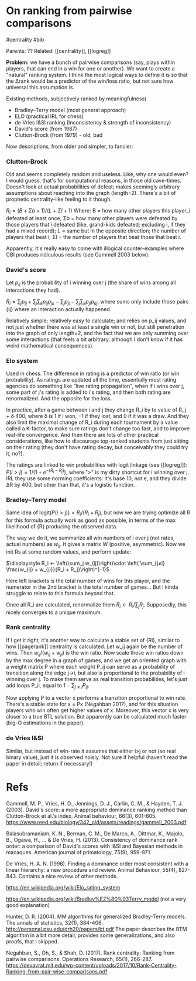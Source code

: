 # On ranking from pairwise comparisons

#centrality #bib

Parents: ??
Related: [[centrality]], [[logreg]]

**Problem:** we have a bunch of pairwise comparisons (say, plays within players, that can end in a win for one or another). We want to create a "natural" ranking system. I think the most logical ways to define it is so that the Δrank would be a predictor of the win/loss ratio, but not sure how universal this assumption is.

Existing methods, subjectively ranked by meaningfulness)
* Bradley–Terry model (most general approach)
* ELO (practical IRL for chess)
* de Vries I&SI ranking	 (Inconsistency & strength of inconsistency)
* David's score (from 1987)
* Clutton-Brock (from 1979) - old, bad

Now descriptions, from older and simpler, to fancier:

### Clutton-Brock

Old and seems completely random and useless. Like, why one would even? I would guess, that's for computational reasons, in those old cave-times. Doesn't look at actual probabilities of defeat; makes seemingly arbitrary assumptions about reaching into the graph (length=2). There's a bit of prophetic centrality-like feeling to it though.

$R_i =(B+Σb+1)/(L+Σl+1)$
Where: B = how many other players this player_i defeated at least once, Σb = how many other players were defeated by those players that i defeated (like, grand-kids defeated; excluding i, if they had a mixed record); L = same but in the opposite direction; the number of players that beat i; Σl = the number of players that beat those that beat i.

Apparently, it's really easy to come with illogical counter-examples where CBI produces ridiculous results (see Gammell 2003 below).

### David's score

Let $p_{ij}$ is the probability of i winning over j (the share of wins among all interactions they had).

$\displaystyle R_i = \sum_j p_{ij} + \sum_j \sum_k p_{ij} p_{jk} - \sum_j p_{ji} - \sum_j \sum_k p_{ji} p_{kj}$, where sums only include those pairs {ij} where an interaction actually happened.

Relatively simple; relatively easy to calculate; and relies on p_ij values, and not just whether there was at least a single win or not, but still penetration into the graph of only length=2, and the fact that we are only summing over some interactions (that feels a bit arbitrary, although I don't know if it has weird mathematical consequences).

### Elo system

Used in chess. The difference in rating is a predictor of win ratio (or win probability). As ratings are updated all the time, essentially most rating agencies do something like "live rating propagation", when if i wins over j, some part of j's rating is added to i's rating, and then both rating are renormalized. And the opposite for the loss.

In practice, after a game between i and j they change R_i by te value of R_j + δ∙400, where δ is 1 if i won, −1 if they lost, and 0 if it was a draw. And they also limit the maximal change of R_i during each tournament by a value called a K-factor, to make sure ratings don't change too fast, and to improve real-life convergence. And then there are lots of other practical considerations, like how to discourage top-ranked students from just sitting on their rating (they don't have rating decay, but conceivably they could try it, no?).

The ratings are linked to win probabilities with logit linkage (see [[logreg]]):
$P(i>j)=1/(1+e^{-(R_i-R_j)})$, where ">" is my dirty shortcut for i winning over j.
IRL they use some norming coefficients: it's base 10, not e, and they divide ΔR by 400, but other than that, it's a logistic function.

### Bradley–Terry model

Same idea of $\text{logit}(P(i>j)) = R_i / (R_i + R_j)$, but now we are trying optimize all R for this formula actually work as good as possible, in terms of the max likelihood of {R} producing the observed data.

The way we do it, we summarize all win numbers of i over j (not rates, actual numbers) as $w_{ij}$. It gives a matrix W (positive, asymmetric). Now we init Rs at some random values, and perform update:

$\displaystyle R_i ← \left(\sum_j w_{ij}\right)\cdot \left( \sum_{j≠i} \frac{w_{ij} + w_{ji}}{R_i + R_j}\right)^{-1}$

Here left brackets is the total number of wins for this player, and the numerator in the 2nd bracket is the total number of games… But I kinda struggle to relate to this formula beyond that.

Once all R_i are calculated, renormalize them $R_i ← R_i / \sum_j R_j$. Supposedly, this nicely converges to a unique maximum.

### Rank centrality

If I get it right, it's another way to calculate a stable set of {Ri}, similar to how [[pagerank]] centrality is calculated. Let w_ij again be the number of wins. Then $w_{ij}/(w_{ij} + w_{ji})$ is the win ratio. Now scale these win ratios down by the max degree in a graph of games, and we get an oriented graph with a weight matrix P where each weight P_ij can serve as a probability of transition along the edge j→i, but also is proportional to the probability of i winning over j. To make them serve as real transition probabilities, let's just add loops P_ii, equal to $1-\sum_{j≠i}P_{ij}$.

Now applying P to a vector x performs a transition proportional to win rate. There's a stable state for x = Px (Negahban 2017), and for this situation players who win often get higher values of x. Moreover, this vector x is very closer to a true BTL solution. But apparently can be calculated much faster (big-O estimations in the paper).

### de Vries I&SI

Similar, but instead of win-rate it assumes that either i>j or not (so real binary value), just it is observed noisly. Not sure if helpful (haven't read the paper in detail; return if necessary!)

# Refs

Gammell, M. P., Vries, H. D., Jennings, D. J., Carlin, C. M., & Hayden, T. J. (2003). David's score: a more appropriate dominance ranking method than Clutton-Brock et al.'s index. Animal behaviour, 66(3), 601-605.
https://www.reed.edu/biology/342_old/assets/readings/gammell_2003.pdf

Balasubramaniam, K. N., Berman, C. M., De Marco, A., Dittmar, K., Majolo, B., Ogawa, H., ... & De Vries, H. (2013). Consistency of dominance rank order: a comparison of David's scores with I&SI and Bayesian methods in macaques. American journal of primatology, 75(9), 959-971.

De Vries, H. A. N. (1998). Finding a dominance order most consistent with a linear hierarchy: a new procedure and review. Animal Behaviour, 55(4), 827-843.
Contains a nice review of other methods.

https://en.wikipedia.org/wiki/Elo_rating_system

https://en.wikipedia.org/wiki/Bradley%E2%80%93Terry_model
(not a very good explanation)

Hunter, D. R. (2004). MM algorithms for generalized Bradley-Terry models. The annals of statistics, 32(1), 384-406. http://personal.psu.edu/drh20/papers/bt.pdf
The paper describes the BTM algorithm in a bit more detail, provides some generalizations, and also proofs, that I skipped.

Negahban, S., Oh, S., & Shah, D. (2017). Rank centrality: Ranking from pairwise comparisons. Operations Research, 65(1), 266-287.
https://devavrat.mit.edu/wp-content/uploads/2017/10/Rank-Centrality-Ranking-from-pair-wise-comparisons.pdf